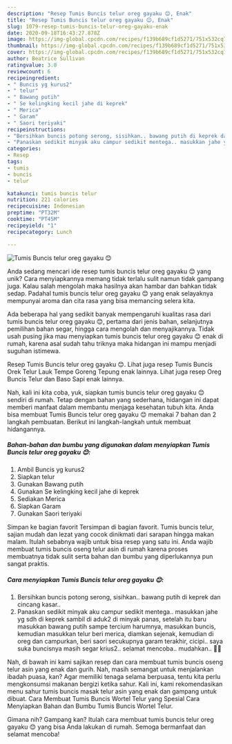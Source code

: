 ```yaml
---
description: "Resep Tumis Buncis telur oreg gayaku 😊, Enak"
title: "Resep Tumis Buncis telur oreg gayaku 😊, Enak"
slug: 1079-resep-tumis-buncis-telur-oreg-gayaku-enak
date: 2020-09-18T16:43:27.878Z
image: https://img-global.cpcdn.com/recipes/f139b689cf1d5271/751x532cq70/tumis-buncis-telur-oreg-gayaku-😊-foto-resep-utama.jpg
thumbnail: https://img-global.cpcdn.com/recipes/f139b689cf1d5271/751x532cq70/tumis-buncis-telur-oreg-gayaku-😊-foto-resep-utama.jpg
cover: https://img-global.cpcdn.com/recipes/f139b689cf1d5271/751x532cq70/tumis-buncis-telur-oreg-gayaku-😊-foto-resep-utama.jpg
author: Beatrice Sullivan
ratingvalue: 3.8
reviewcount: 6
recipeingredient:
- " Buncis yg kurus2"
- " telur"
- " Bawang putih"
- " Se kelingking kecil jahe di keprek"
- " Merica"
- " Garam"
- " Saori teriyaki"
recipeinstructions:
- "Bersihkan buncis potong serong, sisihkan.. bawang putih di keprek dan cincang kasar.."
- "Panaskan sedikit minyak aku campur sedikit mentega.. masukkan jahe yg sdh di keprek sambil di aduk2 di minyak panas, setelah itu baru masukkan bawang putih sampe tercium harumnya, masukkan buncis, kemudian masukkan telur beri merica, diamkan sejenak, kemudian di oreg dan campurkan, beri saori secukupnya garam terakhir, cicipi.. saya suka buncisnya masih segar krius2.. selamat mencoba.. mudahkan.. 🤗😋"
categories:
- Resep
tags:
- tumis
- buncis
- telur

katakunci: tumis buncis telur 
nutrition: 221 calories
recipecuisine: Indonesian
preptime: "PT32M"
cooktime: "PT45M"
recipeyield: "1"
recipecategory: Lunch

---
```



![Tumis Buncis telur oreg gayaku 😊](https://img-global.cpcdn.com/recipes/f139b689cf1d5271/751x532cq70/tumis-buncis-telur-oreg-gayaku-😊-foto-resep-utama.jpg)

Anda sedang mencari ide resep tumis buncis telur oreg gayaku 😊 yang unik? Cara menyiapkannya memang tidak terlalu sulit namun tidak gampang juga. Kalau salah mengolah maka hasilnya akan hambar dan bahkan tidak sedap. Padahal tumis buncis telur oreg gayaku 😊 yang enak selayaknya mempunyai aroma dan cita rasa yang bisa memancing selera kita.

Ada beberapa hal yang sedikit banyak mempengaruhi kualitas rasa dari tumis buncis telur oreg gayaku 😊, pertama dari jenis bahan, selanjutnya pemilihan bahan segar, hingga cara mengolah dan menyajikannya. Tidak usah pusing jika mau menyiapkan tumis buncis telur oreg gayaku 😊 enak di rumah, karena asal sudah tahu triknya maka hidangan ini mampu menjadi suguhan istimewa.

Resep Tumis Buncis telur oreg gayaku 😊. Lihat juga resep Tumis Buncis Orek Telur Lauk Tempe Goreng Tepung enak lainnya. Lihat juga resep Oreg Buncis Telur dan Baso Sapi enak lainnya.


Nah, kali ini kita coba, yuk, siapkan tumis buncis telur oreg gayaku 😊 sendiri di rumah. Tetap dengan bahan yang sederhana, hidangan ini dapat memberi manfaat dalam membantu menjaga kesehatan tubuh kita. Anda bisa membuat Tumis Buncis telur oreg gayaku 😊 memakai 7 bahan dan 2 langkah pembuatan. Berikut ini langkah-langkah untuk membuat hidangannya.

<!--inarticleads1-->

##### Bahan-bahan dan bumbu yang digunakan dalam menyiapkan Tumis Buncis telur oreg gayaku 😊:

1. Ambil  Buncis yg kurus2
1. Siapkan  telur
1. Gunakan  Bawang putih
1. Gunakan  Se kelingking kecil jahe di keprek
1. Sediakan  Merica
1. Siapkan  Garam
1. Gunakan  Saori teriyaki


Simpan ke bagian favorit Tersimpan di bagian favorit. Tumis buncis telur, sajian mudah dan lezat yang cocok dinikmati dari sarapan hingga makan malam. Itulah sebabnya wajib untuk bisa resep yang satu ini. Anda wajib membuat tumis buncis oseng telur asin di rumah karena proses membuatnya tidak sulit serta bahan dan bumbu yang diperlukannya pun sangat praktis. 

<!--inarticleads2-->

##### Cara menyiapkan Tumis Buncis telur oreg gayaku 😊:

1. Bersihkan buncis potong serong, sisihkan.. bawang putih di keprek dan cincang kasar..
1. Panaskan sedikit minyak aku campur sedikit mentega.. masukkan jahe yg sdh di keprek sambil di aduk2 di minyak panas, setelah itu baru masukkan bawang putih sampe tercium harumnya, masukkan buncis, kemudian masukkan telur beri merica, diamkan sejenak, kemudian di oreg dan campurkan, beri saori secukupnya garam terakhir, cicipi.. saya suka buncisnya masih segar krius2.. selamat mencoba.. mudahkan.. 🤗😋


Nah, di bawah ini kami sajikan resep dan cara membuat tumis buncis oseng telur asin yang enak dan gurih. Nah, masih semangat untuk menjalankan ibadah puasa, kan? Agar memiliki tenaga selama berpuasa, tentu kita perlu mengkonsumsi makanan bergizi ketika sahur. Kali ini, kami rekomendasikan menu sahur tumis buncis masak telur asin yang enak dan gampang untuk dibuat. Cara Membuat Tumis Buncis Wortel Telur yang Spesial Cara Menyiapkan Bahan dan Bumbu Tumis Buncis Wortel Telur. 

Gimana nih? Gampang kan? Itulah cara membuat tumis buncis telur oreg gayaku 😊 yang bisa Anda lakukan di rumah. Semoga bermanfaat dan selamat mencoba!
